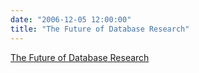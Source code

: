 ```yaml
---
date: "2006-12-05 12:00:00"
title: "The Future of Database Research"
---
```


[The Future of Database Research](/lemire/blog/2006/12-05-the-future-of-database-research)

